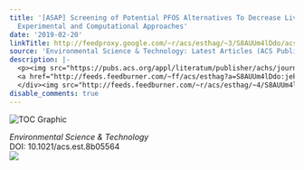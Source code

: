 ```yaml
---
title: '[ASAP] Screening of Potential PFOS Alternatives To Decrease Liver Bioaccumulation:
  Experimental and Computational Approaches'
date: '2019-02-20'
linkTitle: http://feedproxy.google.com/~r/acs/esthag/~3/S8AUUm4lDdo/acs.est.8b05564
source: 'Environmental Science & Technology: Latest Articles (ACS Publications)'
description: |-
  <p><img src="https://pubs.acs.org/appl/literatum/publisher/achs/journals/content/esthag/0/esthag.ahead-of-print/acs.est.8b05564/20190220/images/medium/es-2018-05564k_0006.gif" alt="TOC Graphic"/></p><div><cite>Environmental Science & Technology</cite></div><div>DOI: 10.1021/acs.est.8b05564</div><div class="feedflare">
  <a href="http://feeds.feedburner.com/~ff/acs/esthag?a=S8AUUm4lDdo:jeFFqX6p8-k:yIl2AUoC8zA"><img src="http://feeds.feedburner.com/~ff/acs/esthag?d=yIl2AUoC8zA" border="0"></img></a>
  </div><img src="http://feeds.feedburner.com/~r/acs/esthag/~4/S8AUUm4lDdo" height="1" width="1" ...
disable_comments: true
---
```

<p><img src="https://pubs.acs.org/appl/literatum/publisher/achs/journals/content/esthag/0/esthag.ahead-of-print/acs.est.8b05564/20190220/images/medium/es-2018-05564k_0006.gif" alt="TOC Graphic"/></p><div><cite>Environmental Science & Technology</cite></div><div>DOI: 10.1021/acs.est.8b05564</div><div class="feedflare">
<a href="http://feeds.feedburner.com/~ff/acs/esthag?a=S8AUUm4lDdo:jeFFqX6p8-k:yIl2AUoC8zA"><img src="http://feeds.feedburner.com/~ff/acs/esthag?d=yIl2AUoC8zA" border="0"></img></a>
</div><img src="http://feeds.feedburner.com/~r/acs/esthag/~4/S8AUUm4lDdo" height="1" width="1" ...